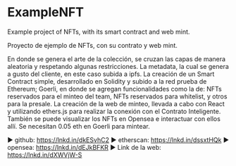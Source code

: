 # ExampleNFT
Example project of NFTs, with its smart contract and web mint.

Proyecto de ejemplo de NFTs, con su contrato y web mint.

En donde se genera el arte de la colección, se cruzan las capas de manera aleatoria y respetando algunas restricciones.
La metadata, la cual se genera a gusto del cliente, en este caso subida a ipfs.
La creación de un Smart Contract simple, desarrollado en Solidity y subido a la red prueba de Ethereum; Goerli, en donde se agregan funcionalidades como la de: NFTs reservados para el minteo del team, NFTs reservados para whitelist, y otros para la presale.
La creación de la web de minteo, llevada a cabo con React y utilizando ethers.js para realizar la conexión con el Contrato Inteligente.
También se puede visualizar los NFTs en Opensea e interactuar con ellos allí.
Se necesitan 0.05 eth en Goerli para mintear.

▶ github: https://lnkd.in/dkESvhC2
▶ etherscan: https://lnkd.in/dssxtHQk
▶ opensea: https://lnkd.in/dEJkBFKR
▶ Link de la web: https://lnkd.in/dXWVjW-S
